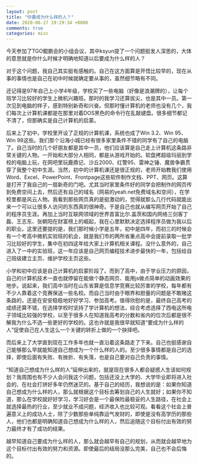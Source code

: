 ```yaml
---
layout: post
title: "你要成为什么样的人？"
date: 2020-06-27 19:29:34 +0800
comments: true
categories: misc
---
```


今天参加了TGO鲲鹏会的小组会议，其中ksyun提了一个问题挺发人深思的，大体的意思就是你什么时候才明确地知道以后要成为什么样的人？

对于这个问题，我自己其实挺有感触的。自己在这方面算是开悟比较早的，现在从事的事情也是自己在初中时候就确定要从事的，虽然细节略有不同。

<!--more-->

还记得是97年自己上小学4年级，学校买了一些电脑（好像是浪潮牌的），让每个班学习比较好的学生上微机兴趣班。那时的我学习还算拔尖，也是其中一员。第一次见到电脑的样子，感到特别新奇和兴奋。但那时懂计算机的老师也没有几个，我们每次上计算机课都是在那里对着DOS黑色的命令行在乱敲键盘。很多细节都记不清了，但那确实是自己计算机的启蒙。

后来上了初中，学校里开设了正规的计算机课，系统也成了Win 3.2、Win 95、Win 98这些。我们那个沿海小城已经有很多家里条件不错的同学有了自己的电脑了。自己当时的几个好朋友都是其中一员，他们应该算是自己走上计算机这条路非常关键的人物。一开始和大部分人相同，都是从游戏开始的。软盘拷超级玛丽到学校的电脑上玩，在网吧里玩鹿鼎记、沙丘2000、红警95、雷神之锤、魔兽争霸贯穿了我整个初中生涯。当然，初中的计算机课还是很正规的，老师开始教我们使用Word、Excel、PowerPoint、Frontpage这些软件制作文档、PPT、网页。这算是打开了我自己的一扇新奇的门吧。尤其当时家里条件好的同学会把制作的网页传到免费空间上去，然后还有自己的域名（网易的yeah.net免费域名和空间），在学校里都是风云人物。我看到那些网页真的是挺激动的，觉得就那么几行代码就能出来一个可以让很多人访问的东西真的很神奇。于是自己也就从编写网页开始了自己的程序员生涯。再加上当时互联网领域的世界首富比尔.盖茨和国内网络三剑客丁磊、王志东、张朝阳在财富榜上的崛起，我在心里默默决定选择程序员做为我以后的职业。这里还要提的是，我们那时候小学是五年，初中是四年，而初三的时候会有一个考高中微机实验班的机会，就是我们市的两所省重点高中会提前录取一批学习比较好的学生，集中在初四这年给大家上计算机相关课程。没什么意外的，自己进入了一中的实验班，这一年应该是自己网页编程技术进步最快的一年，包括给自己班级建立主页、维护学校主页这些。

小学和初中应该是自己计算机的启蒙阶段了。而到了高中，由于学业压力的原因，自己的计算机技术一直也就停留在能做个静态网页、能用js做点简单的动画效果的地步。说起来，我们高中当时在山东省算是信息学竞赛比较厉害的学校，每年都有不少人靠着这个竞赛保送一些名校。而自己当时由于眼界和胆量的问题是不敢赌这条路的，还是在安安稳稳地好好学习、参加高考。值得欣慰的是，最终自己高考的成绩还算不错，在选择学校时坚持了学计算机的想法，综合考虑选择了西电这所电子领域比较强的学校，以至于很多人在知道我高考的分数和省内的位次后都是很不解我为什么不选一些更好的学校的。这也许就是我很早就知道“要成为什么样的人”促使自己在人生这么一个关键的转折上做的一个抉择吧。

而后来上了大学直到现在工作多年也就一直沿着这条路走了下来。自己也挺感谢自己能够那么早就能知道自己想成为一个什么样的人的。至少很多事情都是自己的选择，即使后面有失败、有挫折、有失落，也是自己要对自己负责的事情。

“知道自己想成为什么样的人”延伸出来的，就是现在很多人都会疑惑人生该如何规划？我周围也有不少人会问我这个问题，包括还没上大学的、大学毕业即将进入社会的、在社会打拼好多年仍然迷茫的。基于自己的经历，我想说的是：如果你知道自己想成为什么样的人，那么就根据这个目标去筹划自己的人生就好；如果你不知道，那么在学校就好好学习，学习好会是一个最保险最稳妥的人生路径，在社会上就选择最热的行业，至少就业不成问题，经济收入也比较可观。看看这个社会上普遍意义上的成功人士，除了少数那些单纯靠运气发财的，即使是没有高学历的那些人，他们也都是明确知道自己想成为什么样的人，然后追随这个目标付出有效的努力最终才有了成功的结果。

越早知道自己要成为什么样的人，那么就会越早有自己的规划，从而就会越早地为这个目标付出有效的努力和资源。即使最后的结局没那么完美，自己也不会后悔的。